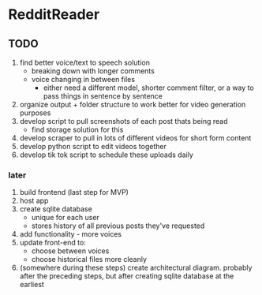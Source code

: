 # RedditReader

## TODO

1. find better voice/text to speech solution
   - breaking down with longer comments
   - voice changing in between files
     - either need a different model, shorter comment filter, or a way to pass things in sentence by sentence
1. organize output + folder structure to work better for video generation purposes
1. develop script to pull screenshots of each post thats being read
   - find storage solution for this
1. develop scraper to pull in lots of different videos for short form content
1. develop python script to edit videos together
1. develop tik tok script to schedule these uploads daily

### later

1. build frontend (last step for MVP)
1. host app
1. create sqlite database
   - unique for each user
   - stores history of all previous posts they've requested
1. add functionality - more voices
1. update front-end to:
   - choose between voices
   - choose historical files more cleanly
1. (somewhere during these steps) create architectural diagram. probably after the preceding steps, but after creating sqlite database at the earliest
